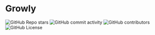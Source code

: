 # Growly


![GitHub Repo stars](https://img.shields.io/github/stars/ianrtt/growly?style=plastic)
![GitHub commit activity](https://img.shields.io/github/commit-activity/t/ianrtt/growly?style=plastic)
![GitHub contributors](https://img.shields.io/github/contributors/ianrtt/growl?style=plastic)
![GitHub License](https://img.shields.io/github/license/ianrtt/growly)